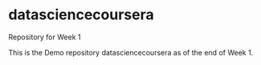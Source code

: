 datasciencecoursera
===================

Repository for Week 1

This is the Demo repository datasciencecoursera as of the end of Week 1.
